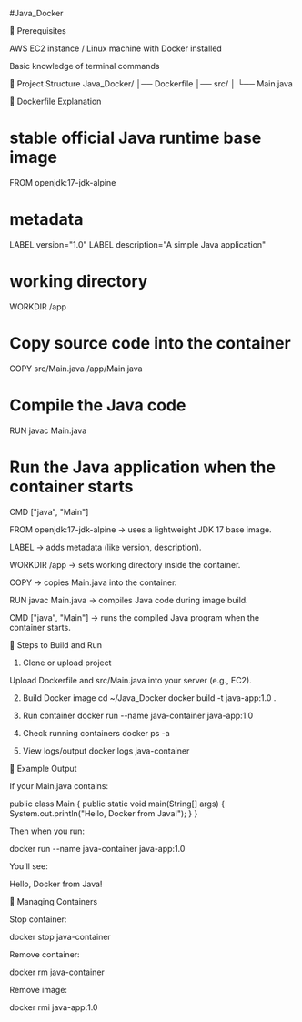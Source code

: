 #Java_Docker

🐳 Prerequisites

AWS EC2 instance / Linux machine with Docker installed

Basic knowledge of terminal commands

📂 Project Structure
Java_Docker/
│── Dockerfile
│── src/
│   └── Main.java

📄 Dockerfile Explanation
# stable official Java runtime base image
FROM openjdk:17-jdk-alpine

# metadata
LABEL version="1.0"
LABEL description="A simple Java application"

# working directory
WORKDIR /app

# Copy source code into the container
COPY src/Main.java /app/Main.java

# Compile the Java code
RUN javac Main.java

# Run the Java application when the container starts
CMD ["java", "Main"]


FROM openjdk:17-jdk-alpine → uses a lightweight JDK 17 base image.

LABEL → adds metadata (like version, description).

WORKDIR /app → sets working directory inside the container.

COPY → copies Main.java into the container.

RUN javac Main.java → compiles Java code during image build.

CMD ["java", "Main"] → runs the compiled Java program when the container starts.

🚀 Steps to Build and Run
1. Clone or upload project

Upload Dockerfile and src/Main.java into your server (e.g., EC2).

2. Build Docker image
cd ~/Java_Docker
docker build -t java-app:1.0 .

3. Run container
docker run --name java-container java-app:1.0

4. Check running containers
docker ps -a

5. View logs/output
docker logs java-container

📝 Example Output

If your Main.java contains:

public class Main {
    public static void main(String[] args) {
        System.out.println("Hello, Docker from Java!");
    }
}


Then when you run:

docker run --name java-container java-app:1.0


You’ll see:

Hello, Docker from Java!

🛑 Managing Containers

Stop container:

docker stop java-container


Remove container:

docker rm java-container


Remove image:

docker rmi java-app:1.0
